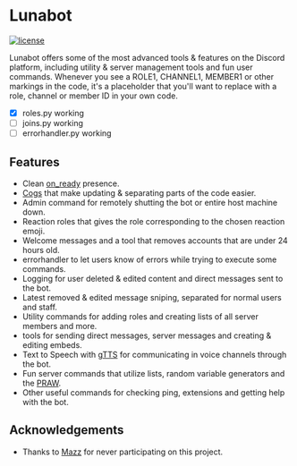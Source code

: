 # Lunabot
[![license](https://camo.githubusercontent.com/e8d5c98b8acdc98a82b8e1b03c8c256539417ce8eb7199f0e20e50edc50f6d03/68747470733a2f2f696d672e736869656c64732e696f2f6769746875622f6c6963656e73652f61707075313233322f446973636f72642d53656c66626f742e7376673f7374796c653d666c61742d737175617265)](https://github.com/Wanrell/Lunabot/blob/main/LICENSE)

Lunabot offers some of the most advanced tools &amp; features on the Discord platform, including utility &amp; server management tools and fun user commands. Whenever you see a ROLE1, CHANNEL1, MEMBER1 or other markings in the code, it's a placeholder that you'll want to replace with a role, channel or member ID in your own code. 

- [x] roles.py working
- [ ] joins.py working
- [ ] errorhandler.py working

## Features
- Clean [on_ready](https://i.imgur.com/dcVcRvx.png) presence.
- [Cogs](https://discordpy.readthedocs.io/en/stable/ext/commands/cogs.html) that make updating & separating parts of the code easier. 
- Admin command for remotely shutting the bot or entire host machine down.
- Reaction roles that gives the role corresponding to the chosen reaction emoji.
- Welcome messages and a tool that removes accounts that are under 24 hours old. 
- errorhandler to let users know of errors while trying to execute some commands. 
- Logging for user deleted & edited content and direct messages sent to the bot. 
- Latest removed & edited message sniping, separated for normal users and staff.
- Utility commands for adding roles and creating lists of all server members and more.
- tools for sending direct messages, server messages and creating & editing embeds.
- Text to Speech with [gTTS](https://pypi.org/project/gTTS/) for communicating in voice channels through the bot. 
- Fun server commands that utilize lists, random variable generators and the [PRAW](https://praw.readthedocs.io/en/stable/).
- Other useful commands for checking ping, extensions and getting help with the bot.

## Acknowledgements
- Thanks to [Mazz](https://open.spotify.com/artist/5v5XQj9x7TC3AXgUOPBcpx) for never participating on this project.
